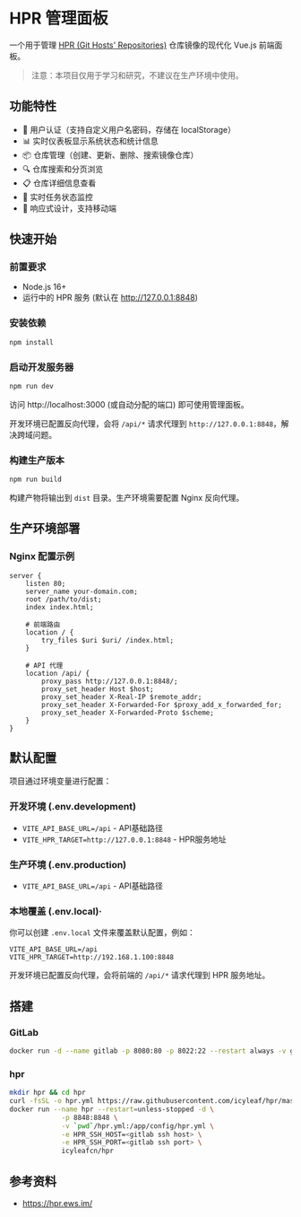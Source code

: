 # HPR 管理面板

一个用于管理 [HPR (Git Hosts' Repositories)](https://github.com/icyleaf/hpr) 仓库镜像的现代化 Vue.js 前端面板。

> 注意：本项目仅用于学习和研究，不建议在生产环境中使用。

## 功能特性

- 🔐 用户认证（支持自定义用户名密码，存储在 localStorage）
- 📊 实时仪表板显示系统状态和统计信息
- 📦 仓库管理（创建、更新、删除、搜索镜像仓库）
- 🔍 仓库搜索和分页浏览
- 📋 仓库详细信息查看
- 🔄 实时任务状态监控
- 📱 响应式设计，支持移动端

## 快速开始

### 前置要求

- Node.js 16+ 
- 运行中的 HPR 服务 (默认在 http://127.0.0.1:8848)

### 安装依赖

```bash
npm install
```

### 启动开发服务器

```bash
npm run dev
```

访问 http://localhost:3000 (或自动分配的端口) 即可使用管理面板。

开发环境已配置反向代理，会将 `/api/*` 请求代理到 `http://127.0.0.1:8848`，解决跨域问题。

### 构建生产版本

```bash
npm run build
```

构建产物将输出到 `dist` 目录。生产环境需要配置 Nginx 反向代理。

## 生产环境部署

### Nginx 配置示例

```nginx
server {
    listen 80;
    server_name your-domain.com;
    root /path/to/dist;
    index index.html;

    # 前端路由
    location / {
        try_files $uri $uri/ /index.html;
    }

    # API 代理
    location /api/ {
        proxy_pass http://127.0.0.1:8848/;
        proxy_set_header Host $host;
        proxy_set_header X-Real-IP $remote_addr;
        proxy_set_header X-Forwarded-For $proxy_add_x_forwarded_for;
        proxy_set_header X-Forwarded-Proto $scheme;
    }
}
```

## 默认配置

项目通过环境变量进行配置：

### 开发环境 (.env.development)
- `VITE_API_BASE_URL=/api` - API基础路径
- `VITE_HPR_TARGET=http://127.0.0.1:8848` - HPR服务地址

### 生产环境 (.env.production)  
- `VITE_API_BASE_URL=/api` - API基础路径

### 本地覆盖 (.env.local)·
你可以创建 `.env.local` 文件来覆盖默认配置，例如：
```
VITE_API_BASE_URL=/api
VITE_HPR_TARGET=http://192.168.1.100:8848
```

开发环境已配置反向代理，会将前端的 `/api/*` 请求代理到 HPR 服务地址。

## 搭建

### GitLab

```bash
docker run -d --name gitlab -p 8080:80 -p 8022:22 --restart always -v gitlab_config:/etc/gitlab -v gitlab_logs:/var/log/gitlab -v gitlab_data:/var/opt/gitlab gitlab/gitlab-ce:latest
```

### hpr

```bash
mkdir hpr && cd hpr
curl -fsSL -o hpr.yml https://raw.githubusercontent.com/icyleaf/hpr/master/config/hpr.example.yml
docker run --name hpr --restart=unless-stopped -d \
             -p 8848:8848 \
             -v `pwd`/hpr.yml:/app/config/hpr.yml \
             -e HPR_SSH_HOST=<gitlab ssh host> \
             -e HPR_SSH_PORT=<gitlab ssh port> \
             icyleafcn/hpr
```

## 参考资料

- https://hpr.ews.im/
